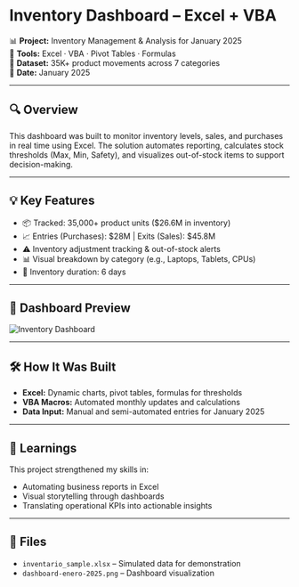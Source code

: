 # Inventory Dashboard – Excel + VBA

📊 **Project:** Inventory Management & Analysis for January 2025  
🧰 **Tools:** Excel · VBA · Pivot Tables · Formulas  
📁 **Dataset:** 35K+ product movements across 7 categories  
📅 **Date:** January 2025

---

## 🔍 Overview

This dashboard was built to monitor inventory levels, sales, and purchases in real time using Excel. The solution automates reporting, calculates stock thresholds (Max, Min, Safety), and visualizes out-of-stock items to support decision-making.

---

## 💡 Key Features

- 📦 Tracked: 35,000+ product units ($26.6M in inventory)
- 📈 Entries (Purchases): $28M | Exits (Sales): $45.8M
- ⚠️ Inventory adjustment tracking & out-of-stock alerts
- 📊 Visual breakdown by category (e.g., Laptops, Tablets, CPUs)
- 📆 Inventory duration: 6 days

---

## 📸 Dashboard Preview

![Inventory Dashboard](images/dashboard-enero-2025.png)

---

## 🛠 How It Was Built

- **Excel:** Dynamic charts, pivot tables, formulas for thresholds
- **VBA Macros:** Automated monthly updates and calculations
- **Data Input:** Manual and semi-automated entries for January 2025

---

## 📌 Learnings

This project strengthened my skills in:
- Automating business reports in Excel
- Visual storytelling through dashboards
- Translating operational KPIs into actionable insights

---

## 📂 Files

- `inventario_sample.xlsx` – Simulated data for demonstration  
- `dashboard-enero-2025.png` – Dashboard visualization
